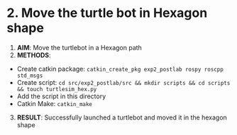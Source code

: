 # 2. Move the turtle bot in Hexagon shape

1. **AIM**: Move the turtlebot in a Hexagon path
2. **METHODS**:
  - Create catkin package: `catkin_create_pkg exp2_postlab rospy roscpp std_msgs`
  - Create script: `cd src/exp2_postlab/src && mkdir scripts && cd scripts && touch turtlesim_hex.py`
  - Add the script in this directory
  - Catkin Make: `catkin_make`
3. **RESULT**: Successfully launched a turtlebot and moved it in the hexagon shape

